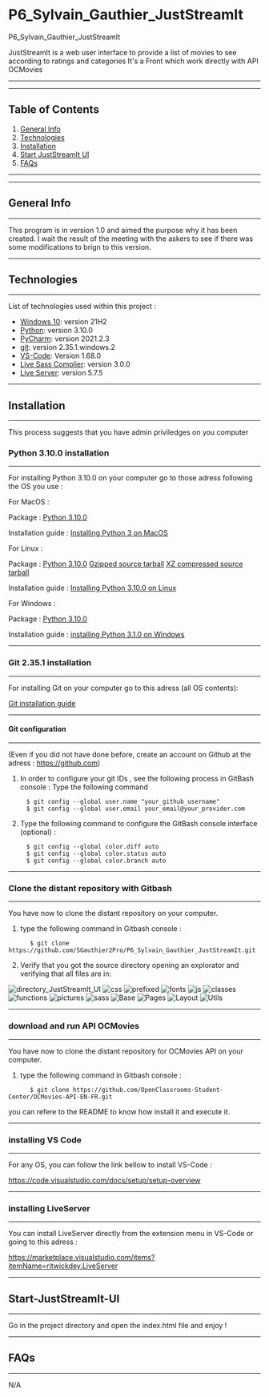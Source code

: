 # P6_Sylvain_Gauthier_JustStreamIt
P6_Sylvain_Gauthier_JustStreamIt

JustStreamIt is a web user interface to provide a list of movies to see according to ratings and categories
It's a Front which work directly with API OCMovies 
***
***
## Table of Contents
1. [General Info](#general-info)
2. [Technologies](#technologies)
3. [Installation](#installation)
4. [Start JustStreamIt UI](#Start-JustStreamIt-UI)
5. [FAQs](#faqs)
***
***
## General Info
***
This program is in version 1.0 and aimed the purpose why it has been created.
I wait the result of the meeting with the askers to see if there was some modifications to brign to this version.

***
## Technologies
***
List of technologies used within this project : 
* [Windows 10](https://www.microsoft.com/fr-fr/software-download/windows10): version 21H2
* [Python](https://www.python.org/downloads/release/python-3100/):  version 3.10.0
* [PyCharm](https://www.jetbrains.com/fr-fr/pycharm/): version 2021.2.3
* [git](https://git-scm.com/download/win): version 2.35.1.windows.2
* [VS-Code](https://code.visualstudio.com/download): Version 1.68.0
* [Live Sass Complier](https://marketplace.visualstudio.com/items?itemName=ritwickdey.live-sass): version 3.0.0
* [Live Server](https://marketplace.visualstudio.com/items?itemName=ritwickdey.LiveServer): version 5.7.5

***
## Installation
***
This process suggests that you have admin priviledges on you computer
### Python 3.10.0 installation
***
For installing Python 3.10.0 on your computer go to those adress following the OS you use :

For MacOS :

  Package :
    [Python 3.10.0](https://www.python.org/ftp/python/3.10.0/python-3.10.0post2-macos11.pkg)
    
  Installation guide :
    [Installing Python 3 on MacOS](https://docs.python-guide.org/starting/install3/osx/)

For Linux :

  Package :
    [Python 3.10.0](https://www.python.org/downloads/release/python-3100/)
    [Gzipped source tarball](https://www.python.org/ftp/python/3.10.0/Python-3.10.0.tgz)
    [XZ compressed source tarball](https://www.python.org/ftp/python/3.10.0/Python-3.10.0.tar.xz)
    
 Installation guide :
    [Installing Python 3.10.0 on Linux](https://docs.python-guide.org/starting/install3/linux/)

For Windows :

  Package : 
    [Python 3.10.0](https://www.python.org/ftp/python/3.10.0/python-3.10.0-amd64.exe)
    
  Installation guide :
    [installing Python 3.1.0 on Windows](https://docs.python.org/fr/3/using/windows.html)

***
### Git 2.35.1 installation
***
For installing Git on your computer go to this adress (all OS contents):

[Git installation guide](https://git-scm.com/book/en/v2/Getting-Started-Installing-Git)

***
#### Git configuration 
***
(Even if you did not have done before, create an account on Github at the adress : https://github.com)

1. In order to configure your git IDs , see the following process in GitBash console :
   Type the following command
  
  ``` 
       $ git config --global user.name "your_github_username"
       $ git config --global user.email your_email@your_provider.com
  ```
2. Type the following command to configure the GitBash console interface (optional) :
  
  ```
       $ git config --global color.diff auto
       $ git config --global color.status auto 
       $ git config --global color.branch auto
  ```
***
### Clone the distant repository with Gitbash
***
You have now to clone the distant repository on your computer.
1. type the following command in Gitbash console :
  
  ```
        $ git clone https://github.com/SGauthier2Pro/P6_Sylvain_Gauthier_JustStreamIt.git
  ```
2. Verify that you got the source directory opening an explorator and verifying that all files are in:

![directory_JustStreamIt_UI](https://user-images.githubusercontent.com/99419487/173395213-52052a36-c26d-4723-811d-e9268f4e8c93.png)
![css](https://user-images.githubusercontent.com/99419487/173056732-a10fd34c-51ab-45f8-b5dd-1fee93aa5703.png)
![prefixed](https://user-images.githubusercontent.com/99419487/173056981-41bf3012-eae9-4737-9621-8e8c75621d2a.png)
![fonts](https://user-images.githubusercontent.com/99419487/173056743-d2eed1bd-3491-4e19-870d-d6e8fc14ea93.png)
![js](https://user-images.githubusercontent.com/99419487/173394389-4bc0b9d2-7407-462d-9f34-0766d628f4e9.png)
![classes](https://user-images.githubusercontent.com/99419487/173394563-bab51fd7-d8af-47c6-b0ff-a51ced672f18.png)
![functions](https://user-images.githubusercontent.com/99419487/173394578-d4b4613e-8075-4aa4-bfdf-c6b201809239.png)
![pictures](https://user-images.githubusercontent.com/99419487/173394350-f6ef416d-aa34-49d0-b54f-c2a375923c08.png)
![sass](https://user-images.githubusercontent.com/99419487/173056806-1ffd053a-0202-4f12-a613-593b6793e144.png)
![Base](https://user-images.githubusercontent.com/99419487/173056868-454845d6-a8e3-44e6-9a7e-46ec6738a354.png)
![Pages](https://user-images.githubusercontent.com/99419487/173394953-1a93ed42-eba6-44a7-823a-582579b574e4.png)
![Layout](https://user-images.githubusercontent.com/99419487/173057031-3be4a4fb-39a3-4456-9b99-b1501db4ab37.png)
![Utils](https://user-images.githubusercontent.com/99419487/173057058-6b834328-3c0b-40a9-a8f4-ac856712f0f0.png)


***
### download and run API OCMovies
***
You have now to clone the distant repository for OCMovies API on your computer.
1. type the following command in Gitbash console :
  
  ```
        $ git clone https://github.com/OpenClassrooms-Student-Center/OCMovies-API-EN-FR.git
  ```
  you can refere to the README to know how install it and execute it.

***
### installing VS Code
***
For any OS, you can follow the link bellow to install VS-Code :

https://code.visualstudio.com/docs/setup/setup-overview

***
### installing LiveServer
***
You can install LiveServer directly from the extension menu in VS-Code or going to this adress :

https://marketplace.visualstudio.com/items?itemName=ritwickdey.LiveServer
 
***
## Start-JustStreamIt-UI
***
Go in the project directory and open the index.html file and enjoy !


***
## FAQs
***

N/A

